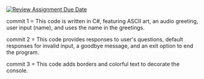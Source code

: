 [![Review Assignment Due Date](https://classroom.github.com/assets/deadline-readme-button-22041afd0340ce965d47ae6ef1cefeee28c7c493a6346c4f15d667ab976d596c.svg)](https://classroom.github.com/a/waQ9gRnG)

commit 1 = This code is written in C#, featuring ASCII art, an audio greeting, user input (name), and uses the name in the greetings.

commit 2 = This code provides responses to user's questions, default responses for invalid input, a goodbye message, and an exit option to end the program.

commit 3 = This code adds borders and colorful text to decorate the console.
